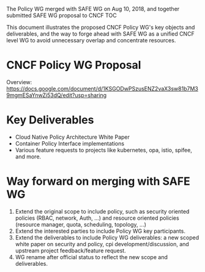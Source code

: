 The Policy WG merged with SAFE WG on Aug 10, 2018, and together submitted SAFE
WG proposal to CNCF TOC

This document illustrates the proposed CNCF Policy WG's key objects and deliverables, and the way to forge ahead with SAFE WG as a unified CNCF level WG to avoid unnecessary overlap and concentrate resources.

CNCF Policy WG Proposal
=======================

Overview: https://docs.google.com/document/d/1KSGODwPSzusENZ2vaX3sw81b7M39mgmESaYnwZi53dQ/edit?usp=sharing

Key Deliverables
================

- Cloud Native Policy Architecture White Paper
- Container Policy Interface implementations
- Various feature requests to projects like kubernetes, opa, istio, spifee, and more.

Way forward on merging with SAFE WG
===================================

1. Extend the original scope to include policy, such as security oriented policies (RBAC, network, Auth, ...) and resource oriented policies (resource manager, quota, scheduling, topology, ...)
2. Extend the interested parties to include Policy WG key participants.
3. Extend the deliverables to include Policy WG deliverables: a new scoped white paper on security and policy, cpi development/discussion, and upstream project feedback/feature request.
4. WG rename after official status to reflect the new scope and deliverables.

